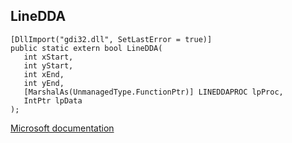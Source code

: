 ## LineDDA

```
[DllImport("gdi32.dll", SetLastError = true)]
public static extern bool LineDDA(
   int xStart,
   int yStart,
   int xEnd,
   int yEnd,
   [MarshalAs(UnmanagedType.FunctionPtr)] LINEDDAPROC lpProc,
   IntPtr lpData
);
```

[Microsoft documentation](https://docs.microsoft.com/en-us/windows/win32/api/wingdi/nf-wingdi-linedda)
